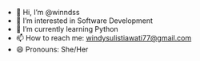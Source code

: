 - 👋 Hi, I’m @winndss
- 👀 I’m interested in Software Development
- 🌱 I’m currently learning Python
- 📫 How to reach me: windysulistiawati77@gmail.com
- 😄 Pronouns: She/Her

<!---
winndss/winndss is a ✨ special ✨ repository because its `README.md` (this file) appears on your GitHub profile.
You can click the Preview link to take a look at your changes.
--->
